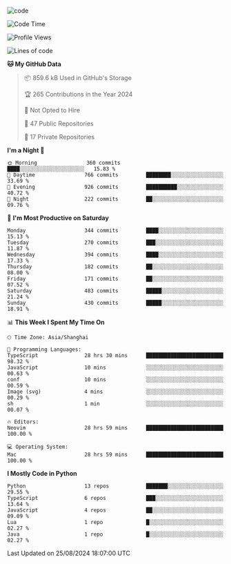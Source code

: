 
<!--
**liuyaanng/liuyaanng** is a ✨ _special_ ✨ repository because its `README.md` (this file) appears on your GitHub profile.

Here are some ideas to get you started:

- 🔭 I’m currently working on ...
- 🌱 I’m currently learning ...
- 👯 I’m looking to collaborate on ...
- 🤔 I’m looking for help with ...
- 💬 Ask me about ...
- 📫 How to reach me: ...
- 😄 Pronouns: ...
- ⚡ Fun fact: ...
-->


![code](https://cdn.jsdelivr.net/gh/liuyaanng/liuyaanng@1.0/code.gif) 

<!--START_SECTION:waka-->
![Code Time](http://img.shields.io/badge/Code%20Time-708%20hrs%2044%20mins-blue)

![Profile Views](http://img.shields.io/badge/Profile%20Views-0-blue)

![Lines of code](https://img.shields.io/badge/From%20Hello%20World%20I%27ve%20Written-14.7%20million%20lines%20of%20code-blue)

**🐱 My GitHub Data** 

> 📦 859.6 kB Used in GitHub's Storage 
 > 
> 🏆 265 Contributions in the Year 2024
 > 
> 🚫 Not Opted to Hire
 > 
> 📜 47 Public Repositories 
 > 
> 🔑 17 Private Repositories 
 > 
**I'm a Night 🦉** 

```text
🌞 Morning                360 commits         ████░░░░░░░░░░░░░░░░░░░░░   15.83 % 
🌆 Daytime                766 commits         ████████░░░░░░░░░░░░░░░░░   33.69 % 
🌃 Evening                926 commits         ██████████░░░░░░░░░░░░░░░   40.72 % 
🌙 Night                  222 commits         ██░░░░░░░░░░░░░░░░░░░░░░░   09.76 % 
```
📅 **I'm Most Productive on Saturday** 

```text
Monday                   344 commits         ████░░░░░░░░░░░░░░░░░░░░░   15.13 % 
Tuesday                  270 commits         ███░░░░░░░░░░░░░░░░░░░░░░   11.87 % 
Wednesday                394 commits         ████░░░░░░░░░░░░░░░░░░░░░   17.33 % 
Thursday                 182 commits         ██░░░░░░░░░░░░░░░░░░░░░░░   08.00 % 
Friday                   171 commits         ██░░░░░░░░░░░░░░░░░░░░░░░   07.52 % 
Saturday                 483 commits         █████░░░░░░░░░░░░░░░░░░░░   21.24 % 
Sunday                   430 commits         █████░░░░░░░░░░░░░░░░░░░░   18.91 % 
```


📊 **This Week I Spent My Time On** 

```text
🕑︎ Time Zone: Asia/Shanghai

💬 Programming Languages: 
TypeScript               28 hrs 30 mins      █████████████████████████   98.32 % 
JavaScript               10 mins             ░░░░░░░░░░░░░░░░░░░░░░░░░   00.63 % 
conf                     10 mins             ░░░░░░░░░░░░░░░░░░░░░░░░░   00.59 % 
Image (svg)              4 mins              ░░░░░░░░░░░░░░░░░░░░░░░░░   00.29 % 
sh                       1 min               ░░░░░░░░░░░░░░░░░░░░░░░░░   00.07 % 

🔥 Editors: 
Neovim                   28 hrs 59 mins      █████████████████████████   100.00 % 

💻 Operating System: 
Mac                      28 hrs 59 mins      █████████████████████████   100.00 % 
```

**I Mostly Code in Python** 

```text
Python                   13 repos            ███████░░░░░░░░░░░░░░░░░░   29.55 % 
TypeScript               6 repos             ███░░░░░░░░░░░░░░░░░░░░░░   13.64 % 
JavaScript               4 repos             ██░░░░░░░░░░░░░░░░░░░░░░░   09.09 % 
Lua                      1 repo              █░░░░░░░░░░░░░░░░░░░░░░░░   02.27 % 
Java                     1 repo              █░░░░░░░░░░░░░░░░░░░░░░░░   02.27 % 
```




 Last Updated on 25/08/2024 18:07:00 UTC
<!--END_SECTION:waka-->
